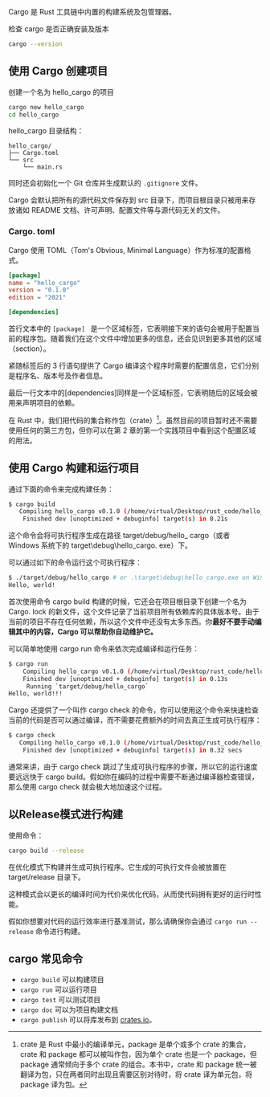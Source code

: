 Cargo 是 Rust 工具链中内置的构建系统及包管理器。

检查 cargo 是否正确安装及版本
```bash
cargo --version
```

## 使用 Cargo 创建项目
创建一个名为 hello_cargo 的项目
```bash
cargo new hello_cargo
cd hello_cargo
```
hello_cargo 目录结构：
```
hello_cargo/
├── Cargo.toml
└── src
    └── main.rs
```
同时还会初始化一个 Git 仓库并生成默认的 `.gitignore` 文件。

Cargo 会默认把所有的源代码文件保存到 src 目录下，而项目根目录只被用来存放诸如 README 文档、许可声明、配置文件等与源代码无关的文件。
### Cargo. toml
Cargo 使用 TOML（Tom's Obvious, Minimal Language）作为标准的配置格式。
```toml
[package]
name = "hello_cargo"
version = "0.1.0"
edition = "2021"

[dependencies]
```
首行文本中的 `[package] ` 是一个区域标签，它表明接下来的语句会被用于配置当前的程序包。随着我们在这个文件中增加更多的信息，还会见识到更多其他的区域（section）。

紧随标签后的 3 行语句提供了 Cargo 编译这个程序时需要的配置信息，它们分别是程序名、版本号及作者信息。

最后一行文本中的[dependencies]同样是一个区域标签，它表明随后的区域会被用来声明项目的依赖。

在 Rust 中，我们把代码的集合称作包（crate）[^1]。虽然目前的项目暂时还不需要使用任何的第三方包，但你可以在第 2 章的第一个实践项目中看到这个配置区域的用法。

## 使用 Cargo 构建和运行项目
通过下面的命令来完成构建任务：
```bash
$ cargo build
   Compiling hello_cargo v0.1.0 (/home/virtual/Desktop/rust_code/hello_cargo)
    Finished dev [unoptimized + debuginfo] target(s) in 0.21s
```

这个命令会将可执行程序生成在路径 target/debug/hello_ cargo（或者 Windows 系统下的 target\debug\hello_cargo. exe）下。

可以通过如下的命令运行这个可执行程序：
```bash
$ ./target/debug/hello_cargo # or .\target\debug\hello_cargo.exe on Windows 
Hello, world!
```

首次使用命令 cargo build 构建的时候，它还会在项目根目录下创建一个名为 Cargo. lock 的新文件，这个文件记录了当前项目所有依赖库的具体版本号。由于当前的项目不存在任何依赖，所以这个文件中还没有太多东西。你**最好不要手动编辑其中的内容，Cargo 可以帮助你自动维护它。**

可以简单地使用 cargo run 命令来依次完成编译和运行任务：
```bash
$ cargo run
    Compiling hello_cargo v0.1.0 (/home/virtual/Desktop/rust_code/hello_cargo)
    Finished dev [unoptimized + debuginfo] target(s) in 0.13s
     Running `target/debug/hello_cargo`
Hello, world!!!
```

Cargo 还提供了一个叫作 cargo check 的命令，你可以使用这个命令来快速检查当前的代码是否可以通过编译，而不需要花费额外的时间去真正生成可执行程序：

```bash
$ cargo check
   Compiling hello_cargo v0.1.0 (/home/virtual/Desktop/rust_code/hello_cargo)
    Finished dev [unoptimized + debuginfo] target(s) in 0.32 secs
```

通常来讲，由于 cargo check 跳过了生成可执行程序的步骤，所以它的运行速度要远远快于 cargo build。假如你在编码的过程中需要不断通过编译器检查错误，那么使用 cargo check 就会极大地加速这个过程。

## 以Release模式进行构建

使用命令：

```bash
cargo build --release
```

在优化模式下构建并生成可执行程序。它生成的可执行文件会被放置在 target/release 目录下。

这种模式会以更长的编译时间为代价来优化代码，从而使代码拥有更好的运行时性能。

假如你想要对代码的运行效率进行基准测试，那么请确保你会通过 `cargo run --release` 命令进行构建。


## cargo 常见命令

- `cargo build` 可以构建项目
- `cargo run` 可以运行项目
- `cargo test` 可以测试项目
- `cargo doc` 可以为项目构建文档
- `cargo publish` 可以将库发布到 [crates.io](https://crates.io/)。





> [^1]: crate 是 Rust 中最小的编译单元，package 是单个或多个 crate 的集合，crate 和 package 都可以被叫作包，因为单个 crate 也是一个 package，但 package 通常倾向于多个 crate 的组合。本书中，crate 和 package 统一被翻译为包，只在两者同时出现且需要区别对待时，将 crate 译为单元包，将 package 译为包。